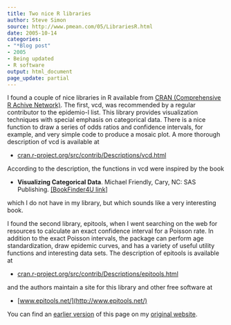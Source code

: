 ```yaml
---
title: Two nice R libraries
author: Steve Simon
source: http://www.pmean.com/05/LibrariesR.html
date: 2005-10-14
categories:
- "*Blog post"
- 2005
- Being updated
- R software
output: html_document
page_update: partial
---
```

I found a couple of nice libraries in R available from [CRAN
(Comprehensive R Achive Network)](http://cran.r-project.org/). The
first, vcd, was recommended by a regular contributor to the epidemio-l
list. This library provides visualization techniques with special
emphasis on categorical data. There is a nice function to draw a series
of odds ratios and confidence intervals, for example, and very simple
code to produce a mosaic plot. A more thorough description of vcd is
available at

- [cran.r-project.org/src/contrib/Descriptions/vcd.html](http://cran.r-project.org/src/contrib/Descriptions/vcd.html)

According to the description, the functions in vcd were inspired by the
book

- **Visualizing Categorical Data**. Michael Friendly, Cary, NC: SAS
Publishing. [\[BookFinder4U
link\]](http://www.bookfinder4u.com/detail/1580256600.html)

which I do not have in my library, but which sounds like a very
interesting book.

I found the second library, epitools, when I went searching on the web
for resources to calculate an exact confidence interval for a Poisson
rate. In addition to the exact Poisson intervals, the package can
perform age standardization, draw epidemic curves, and has a variety of
useful utility functions and interesting data sets. The description of
epitools is available at

- [cran.r-project.org/src/contrib/Descriptions/epitools.html](http://cran.r-project.org/src/contrib/Descriptions/epitools.html)

and the authors maintain a site for this library and other free software
at

- [www.epitools.net/](http://www.epitools.net/)

You can find an [earlier version][sim1] of this page on my [original website][sim2].


[sim1]: http://www.pmean.com/05/LibrariesR.html
[sim2]: http://www.pmean.com/original_site.html
